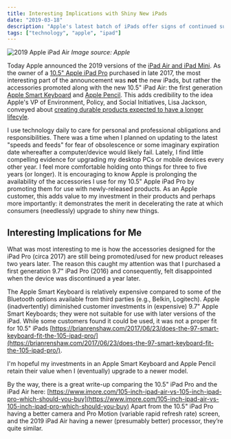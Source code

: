 ```yaml
---
title: Interesting Implications with Shiny New iPads
date: "2019-03-18"
description: "Apple's latest batch of iPads offer signs of continued support for my aging accessories."
tags: ["technology", "apple", "ipad"]
---
```


![2019 Apple iPad Air](https://kmsmedia.kevansizemore.com/image/2019-03-18_interesting-ipad-implications-hero.jpg)
*Image source: Apple*

Today Apple announced the 2019 versions of the [iPad Air and iPad Mini](https://www.apple.com/newsroom/2019/03/all-new-ipad-air-and-ipad-mini-deliver-dramatic-power-and-capability/).  As the owner of a [10.5" Apple iPad Pro](https://www.pcmag.com/reviews/apple-ipad-pro-105-inch) purchased in late 2017, the most interesting part of the announcement was **not** the new iPads, but rather the accessories promoted along with the new 10.5" iPad Air: the first generation [Apple Smart Keyboard](https://www.apple.com/smart-keyboard/) and [Apple Pencil](https://www.apple.com/apple-pencil/). This adds credibility to the idea Apple's VP of Environment, Policy, and Social Initiatives, Lisa Jackson, conveyed about [creating durable products expected to have a longer lifecyle](https://www.cultofmac.com/575729/lisa-jackson-apple-environmental-efforts/).

I use technology daily to care for personal and professional obligations and responsibilities.  There was a time when I planned on updating to the latest "speeds and feeds" for fear of obsolescence or some imaginary expiration date whereafter a computer/device would likely fail.  Lately, I find little compelling evidence for upgrading my desktop PCs or mobile devices every other year. I feel more comfortable holding onto things for three to five years (or longer). It is encouraging to know Apple is prolonging the availability of the accessories I use for my 10.5" Apple iPad Pro by promoting them for use with newly-released products. As an Apple customer, this adds value to my investment in their products and perhaps more importantly: it demonstrates the merit in decelerating the rate at which consumers (needlessly) upgrade to shiny new things.

## Interesting Implications for Me

What was most interesting to me is how the accessories designed for the iPad Pro (circa 2017) are still being promoted/used for new product releases two years later. The reason this caught my attention was that I purchased a first generation 9.7" iPad Pro (2016) and consequently, felt disappointed when the device was discontinued a year later.

The Apple Smart Keyboard is relatively expensive compared to some of the Bluetooth options available from third parties (e.g., Belkin, Logitech). Apple (inadvertently) diminished customer investments in (expensive) 9.7" Apple Smart Keyboards; they were not suitable for use with later versions of the iPad. While some customers found it could be used, it was not a proper fit for 10.5" iPads [https://brianrenshaw.com/2017/06/23/does-the-97-smart-keyboard-fit-the-105-ipad-pro/](https://brianrenshaw.com/2017/06/23/does-the-97-smart-keyboard-fit-the-105-ipad-pro/).

I'm hopeful my investments in an Apple Smart Keyboard and Apple Pencil retain their value when I (eventually) upgrade to a newer model.

By the way, there is a great write-up comparing the 10.5" iPad Pro and the iPad Air here: [https://www.imore.com/105-inch-ipad-air-vs-105-inch-ipad-pro-which-should-you-buy](https://www.imore.com/105-inch-ipad-air-vs-105-inch-ipad-pro-which-should-you-buy) Apart from the 10.5" iPad Pro having a better camera and Pro Motion (variable rapid refresh rate) screen, and the 2019 iPad Air having a newer (presumably better) processor, they’re quite similar.
